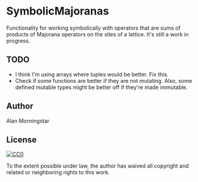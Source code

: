 # SymbolicMajoranas

Functionality for working symbolically with operators that are sums of products of Majorana operators on the sites of a lattice. It's still a work in progress.

## TODO
- I think I'm using arrays where tuples would be better. Fix this.
- Check if some functions are better if they are not mutating. Also, some defined mutable types might be better off if they're made immutable.

## Author

Alan Morningstar

## License

[![CC0](https://licensebuttons.net/p/zero/1.0/88x31.png)](https://creativecommons.org/publicdomain/zero/1.0/)

To the extent possible under law, the author has waived all copyright and related or neighboring rights to this work.
